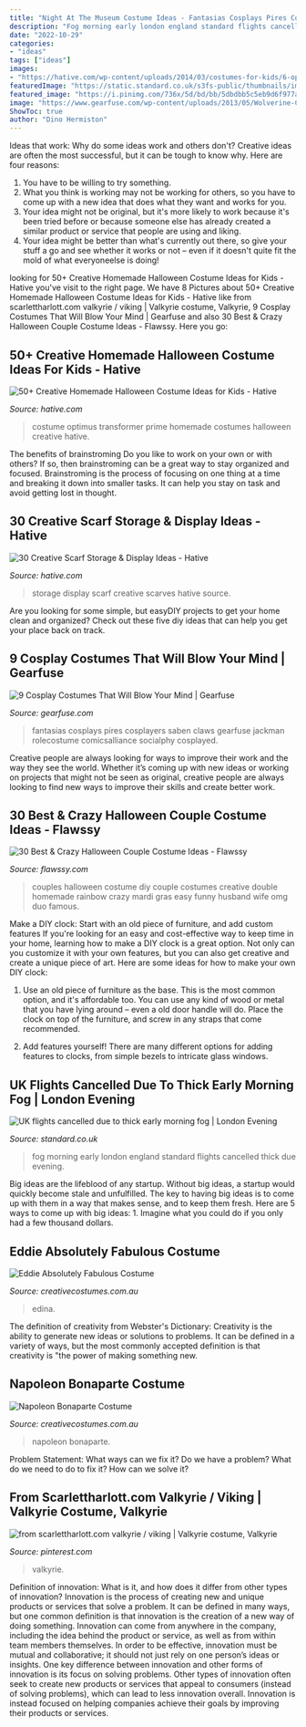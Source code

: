 ```yaml
---
title: "Night At The Museum Costume Ideas - Fantasias Cosplays Pires Cosplayers Saben Claws Gearfuse Jackman Rolecostume Comicsalliance Socialphy Cosplayed"
description: "Fog morning early london england standard flights cancelled thick due evening"
date: "2022-10-29"
categories:
- "ideas"
tags: ["ideas"]
images:
- "https://hative.com/wp-content/uploads/2014/03/costumes-for-kids/6-optimus-prime-transformer.jpg"
featuredImage: "https://static.standard.co.uk/s3fs-public/thumbnails/image/2014/03/13/07/fog.jpg"
featured_image: "https://i.pinimg.com/736x/5d/bd/bb/5dbdbb5c5eb9d6f977a260d51de9d558--valkyrie-costume-red-heads.jpg"
image: "https://www.gearfuse.com/wp-content/uploads/2013/05/Wolverine-Cosplay.jpg"
ShowToc: true
author: "Dino Hermiston"
---
```



Ideas that work: Why do some ideas work and others don't?
Creative ideas are often the most successful, but it can be tough to know why. Here are four reasons:
1. You have to be willing to try something.
2. What you think is working may not be working for others, so you have to come up with a new idea that does what they want and works for you.
3. Your idea might not be original, but it's more likely to work because it's been tried before or because someone else has already created a similar product or service that people are using and liking.
4. Your idea might be better than what's currently out there, so give your stuff a go and see whether it works or not – even if it doesn't quite fit the mold of what everyoneelse is doing!

	

		
looking for 50+ Creative Homemade Halloween Costume Ideas for Kids - Hative you've visit to the right page. We have 8 Pictures about 50+ Creative Homemade Halloween Costume Ideas for Kids - Hative like from scarlettharlott.com valkyrie / viking | Valkyrie costume, Valkyrie, 9 Cosplay Costumes That Will Blow Your Mind | Gearfuse and also 30 Best &amp; Crazy Halloween Couple Costume Ideas - Flawssy. Here you go:
		
    
## 50+ Creative Homemade Halloween Costume Ideas For Kids - Hative

<img loading=lazy src="https://hative.com/wp-content/uploads/2014/03/costumes-for-kids/6-optimus-prime-transformer.jpg" onerror="this.onerror=null;this.src='https://tse3.mm.bing.net/th?id=OIP.WQav_ShpHPboZv4zDvmz4wHaJ4&amp;pid=15.1';" alt="50+ Creative Homemade Halloween Costume Ideas for Kids - Hative">

_Source: hative.com_

>costume optimus transformer prime homemade costumes halloween creative hative. 

	

The benefits of brainstroming
Do you like to work on your own or with others? If so, then brainstroming can be a great way to stay organized and focused. Brainstroming is the process of focusing on one thing at a time and breaking it down into smaller tasks. It can help you stay on task and avoid getting lost in thought.

    
## 30 Creative Scarf Storage &amp; Display Ideas - Hative

<img loading=lazy src="https://hative.com/wp-content/uploads/2015/03/scarf-storage-ideas/7-creative-scarf-storage-and-display-ideas.jpg" onerror="this.onerror=null;this.src='https://tse2.mm.bing.net/th?id=OIP.l2aJPKQK8__Zzwv7XVX_gAHaLI&amp;pid=15.1';" alt="30 Creative Scarf Storage &amp; Display Ideas - Hative">

_Source: hative.com_

>storage display scarf creative scarves hative source. 

	

Are you looking for some simple, but easyDIY projects to get your home clean and organized? Check out these five diy ideas that can help you get your place back on track.

    
## 9 Cosplay Costumes That Will Blow Your Mind | Gearfuse

<img loading=lazy src="https://www.gearfuse.com/wp-content/uploads/2013/05/Wolverine-Cosplay.jpg" onerror="this.onerror=null;this.src='https://tse4.mm.bing.net/th?id=OIP._ECHfl2KxVuqKjlmWPHugQHaLH&amp;pid=15.1';" alt="9 Cosplay Costumes That Will Blow Your Mind | Gearfuse">

_Source: gearfuse.com_

>fantasias cosplays pires cosplayers saben claws gearfuse jackman rolecostume comicsalliance socialphy cosplayed. 

	

Creative people are always looking for ways to improve their work and the way they see the world. Whether it’s coming up with new ideas or working on projects that might not be seen as original, creative people are always looking to find new ways to improve their skills and create better work.

    
## 30 Best &amp; Crazy Halloween Couple Costume Ideas - Flawssy

<img loading=lazy src="http://flawssy.com/wp-content/uploads/2016/05/Couples-Halloween-Costumes-1.jpg" onerror="this.onerror=null;this.src='https://tse1.mm.bing.net/th?id=OIP.gbyaoU9GyHfIBIej9kO-uwHaJ4&amp;pid=15.1';" alt="30 Best &amp; Crazy Halloween Couple Costume Ideas - Flawssy">

_Source: flawssy.com_

>couples halloween costume diy couple costumes creative double homemade rainbow crazy mardi gras easy funny husband wife omg duo famous. 

	

Make a DIY clock: Start with an old piece of furniture, and add custom features
If you're looking for an easy and cost-effective way to keep time in your home, learning how to make a DIY clock is a great option. Not only can you customize it with your own features, but you can also get creative and create a unique piece of art. Here are some ideas for how to make your own DIY clock:
1. Use an old piece of furniture as the base. This is the most common option, and it's affordable too. You can use any kind of wood or metal that you have lying around – even a old door handle will do. Place the clock on top of the furniture, and screw in any straps that come recommended.

2. Add features yourself! There are many different options for adding features to clocks, from simple bezels to intricate glass windows.

    
## UK Flights Cancelled Due To Thick Early Morning Fog | London Evening

<img loading=lazy src="https://static.standard.co.uk/s3fs-public/thumbnails/image/2014/03/13/07/fog.jpg" onerror="this.onerror=null;this.src='https://tse3.mm.bing.net/th?id=OIP.IzIXMIlBFr1cegJBnNzNFQHaE8&amp;pid=15.1';" alt="UK flights cancelled due to thick early morning fog | London Evening">

_Source: standard.co.uk_

>fog morning early london england standard flights cancelled thick due evening. 

	

Big ideas are the lifeblood of any startup. Without big ideas, a startup would quickly become stale and unfulfilled. The key to having big ideas is to come up with them in a way that makes sense, and to keep them fresh. Here are 5 ways to come up with big ideas: 1. Imagine what you could do if you only had a few thousand dollars.

    
## Eddie Absolutely Fabulous Costume

<img loading=lazy src="https://www.creativecostumes.com.au/wp-content/uploads/2017/03/edina-510x680.jpg" onerror="this.onerror=null;this.src='https://tse4.mm.bing.net/th?id=OIP.smFaVLR58TC05fl4obwYQQHaJ4&amp;pid=15.1';" alt="Eddie Absolutely Fabulous Costume">

_Source: creativecostumes.com.au_

>edina. 

	

The definition of creativity from Webster's Dictionary:
Creativity is the ability to generate new ideas or solutions to problems. It can be defined in a variety of ways, but the most commonly accepted definition is that creativity is "the power of making something new.

    
## Napoleon Bonaparte Costume

<img loading=lazy src="https://www.creativecostumes.com.au/wp-content/uploads/2017/03/napoleon-768x1024.jpg" onerror="this.onerror=null;this.src='https://tse3.mm.bing.net/th?id=OIP.2N5Tex4regwgdjlm14ntsQHaJ4&amp;pid=15.1';" alt="Napoleon Bonaparte Costume">

_Source: creativecostumes.com.au_

>napoleon bonaparte. 

	

Problem Statement: What ways can we fix it?
Do we have a problem?
What do we need to do to fix it?
How can we solve it?

    
## From Scarlettharlott.com Valkyrie / Viking | Valkyrie Costume, Valkyrie

<img loading=lazy src="https://i.pinimg.com/736x/5d/bd/bb/5dbdbb5c5eb9d6f977a260d51de9d558--valkyrie-costume-red-heads.jpg" onerror="this.onerror=null;this.src='https://tse1.mm.bing.net/th?id=OIP.UnBZugpoIgFpnipP5SPi-QHaPR&amp;pid=15.1';" alt="from scarlettharlott.com valkyrie / viking | Valkyrie costume, Valkyrie">

_Source: pinterest.com_

>valkyrie. 

	

Definition of innovation: What is it, and how does it differ from other types of innovation?
Innovation is the process of creating new and unique products or services that solve a problem. It can be defined in many ways, but one common definition is that innovation is the creation of a new way of doing something. Innovation can come from anywhere in the company, including the idea behind the product or service, as well as from within team members themselves. In order to be effective, innovation must be mutual and collaborative; it should not just rely on one person’s ideas or insights. 
One key difference between innovation and other forms of innovation is its focus on solving problems. Other types of innovation often seek to create new products or services that appeal to consumers (instead of solving problems), which can lead to less innovation overall. Innovation is instead focused on helping companies achieve their goals by improving their products or services.

